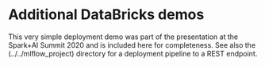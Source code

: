 # Additional DataBricks demos

This very simple deployment demo was part of the presentation at the
Spark+AI Summit 2020 and is included here for completeness. See also
the (../../mlflow_project) directory for a deployment pipeline to a REST
endpoint.
